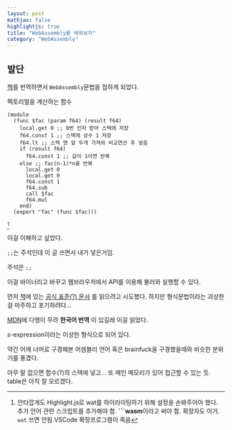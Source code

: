 ```yaml
---
layout: post
mathjax: false
highlightjs: true
title: "WebAssembly를 배워보자"
category: "WebAssembly"
---
```



## 발단
[책][book]를 번역하면서 `WebAssembly`문법을 접하게 되었다.

펙토리얼을 계산하는 함수
```wasm
(module
  (func $fac (param f64) (result f64)
    local.get 0 ;; 0번 인자 받아 스텍에 저장
    f64.const 1 ;; 스텍에 상수 1 저장
    f64.lt ;; 스텍 맨 앞 두개 가져와 비교연산 후 넣음
    if (result f64)
      f64.const 1 ;; 값이 1이면 반복
    else ;; fac(n-1)*n을 반복
      local.get 0
      local.get 0
      f64.const 1
      f64.sub
      call $fac
      f64.mul
    end)
  (export "fac" (func $fac)))
  ```
[^1]

이걸 이해하고 싶었다.

`;;`는 주석인데 이 글 쓰면서 내가 넣은거임.


주석은 `;;`

이걸 바이너리고 바꾸고 웹브라우저에서 API를 이용해 불러와 실행할 수 있다.

먼저 [책][book]에 있는 [공식 표준(?) 문서](https://webassembly.github.io/spec/core/index.html) 를 읽으려고 시도했다. 하지만 형식문법이라는 괴상한 걸 마주하고 포기하려다...


[MDN](https://developer.mozilla.org/ko/docs/WebAssembly/Understanding_the_text_format#see_also)에 다행이 무려 **한국어 번역** 이 있길레 이걸 읽었다.

s-expression이라는 이상한 형식으로 되어 있다.

약간 어깨 너머로 구경해본 어셈블리 언어 혹은 brainfuck을 구경했을때와 비슷한 분위기를 풍겼다.

아무 말 없으면 함수(?)의 스텍에 넣고...
또 메인 메모리가 있어 접근할 수 있는 듯. table은 아직 잘 모르겠다.


[^1]: 안타깝게도  Highlight.js로 wat를 하이라이팅하기 위해 설정을 손봐주어야 했다. 추가 언어 관련 스크립트를 추가해야 함. **\`\`\`wasm**이라고 써야 함. 확장자도 이거. `wat` 쓰면 안됨.VSCode 확장프로그램이 죽음

[book]: https://esctabcapslock.github.io/rustwasmbook-ko
